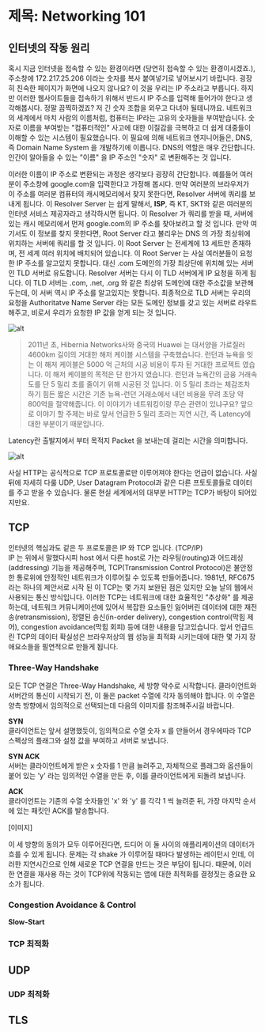 # 제목: Networking 101

<!-- TODO 서론 입력 해야함 -->

## 인터넷의 작동 원리

혹시 지금 인터넷을 접속할 수 있는 환경이라면 (당연히 접속할 수 있는 환경이시겠죠.), 주소창에 172.217.25.206 이라는 숫자를 복사 붙여넣기로 넣어보시기 바랍니다.
굉장히 친숙한 페이지가 화면에 나오지 않나요? 이 것을 우리는 IP 주소라고 부릅니다. 하지만 이러한 웹사이트들을 접속하기 위해서 반드시 IP 주소를 입력해 들어가야 한다고 생각해봅시다. 정말 끔찍하겠죠? 저 긴 숫자 조합을 외우고 다녀야 될테니까요. 네트워크의 세계에서 마치 사람의 이름처럼, 컴퓨터는 IP라는 고유의 숫자들을 부여받습니다. 숫자로 이름을 부여받는 "컴퓨터적인" 사고에 대한 이질감을 극복하고 더 쉽게 대중들이 이해할 수 있는 시스템이 필요했습니다. 이 필요에 의해 네트워크 엔지니어들은, DNS, 즉 Domain Name System 을 개발하기에 이릅니다. DNS의 역할은 매우 간단합니다. 인간이 알아들을 수 있는 "이름" 을 IP 주소인 "숫자" 로 변환해주는 것 입니다.

이러한 이름이 IP 주소로 변환되는 과정은 생각보다 굉장히 간단합니다. 예를들어 여러분이 주소창에 google.com을 입력한다고 가정해 봅시다. 만약 여러분의 브라우저가 이 주소를 여러분 컴퓨터의 캐시메모리에서 찾지 못한다면, Resolver 서버에 쿼리를 보내게 됩니다. 이 Resolver Server 는 쉽게 말해서, **ISP**, 즉 KT, SKT와 같은 여러분의 인터넷 서비스 제공자라고 생각하시면 됩니다. 이 Resolver 가 쿼리를 받을 때, 서버에 있는 캐시 메모리에서 먼저 google.com의 IP 주소를 찾아보려고 할 것 입니다. 만약 여기서도 이 정보를 찾지 못한다면, Root Server 라고 불리우는 DNS 의 가장 최상위에 위치하는 서버에 쿼리를 할 것 입니다. 이 Root Server 는 전세계에 13 세트만 존재하며, 전 세계 여러 위치에 배치되어 있습니다. 이 Root Server 는 사실 여러분들이 요청한 IP 주소를 알고있지 못합니다. 대신 .com 도메인의 가장 최상단에 위치해 있는 서버인 TLD 서버로 유도합니다. Resolver 서버는 다시 이 TLD 서버에게 IP 요청을 하게 됩니다. 이 TLD 서버는 .com, .net, .org 와 같은 최상위 도메인에 대한 주소값을 보관해 두는데, 이 서버 역시 IP 주소를 알고있지는 못합니다. 최종적으로 TLD 서버는 우리의 요청을 Authoritatve Name Server 라는 모든 도메인 정보를 갖고 있는 서버로 라우트 해주고, 비로서 우리가 요청한 IP 값을 얻게 되는 것 입니다.

<!-- TODO 자 여기까지 우리는 x 를 배웠습니다 -->

![alt](http://drive.google.com/uc?id=1AIUbp_rqGIlmygyQqt0war3aC1BNeC4t)

> 2011년 초, Hibernia Networks사와 중국의 Huawei 는 대서양을 가로질러 4600km 길이의 거대한 해저 케이블 시스템을 구축했습니다. 런던과 뉴욕을 잇는 이 해저 케이블은 5000 억 근처의 시공 비용이 투자 된 거대한 프로젝트 였습니다. 이 해저 케이블의 목적은 단 한가지 였습니다. 런던과 뉴욕간의 금융 거래속도를 단 5 밀리 초를 줄이기 위해 시공된 것 입니다. 이 5 밀리 초라는 체감조차 하기 힘든 짧은 시간은 기존 뉴욕-런던 거래소에서 내던 비용을 무려 초당 약 800억을 절약해줍니다. 이 이야기가 네트워킹이랑 무슨 관련이 있냐구요? 앞으로 이야기 할 주제는 바로 앞서 언급한 5 밀리 초라는 지연 시간, 즉 Latency에 대한 부분이기 때문입니다.

Latency란 출발지에서 부터 목적지 Packet 을 보내는데 걸리는 시간을 의미합니다.

![alt](http://drive.google.com/uc?id=1xZO467PtxlZfVjU0xAFg6jN5CugidWPM)


사실 HTTP는 공식적으로 TCP 프로토콜로만 이루어져야 한다는 언급이 없습니다. 사실 뒤에 자세히 다룰 UDP, User Datagram Protocol과 같은 다른 프토토콜들로 데이터를 주고 받을 수 있습니다. 물론 현실 세계에서의 대부분 HTTP는 TCP가 바탕이 되어있지만요. 


## TCP 

인터넷의 핵심과도 같은 두 프로토콜은 IP 와 TCP 입니다. (TCP/IP) <br />
IP 는 위에서 말했다시피 host 에서 다른 host로 가는 라우팅(routing)과 어드레싱(addressing) 기능을 제공해주며, TCP(Transmission Control Protocol)은 불안정한 통로위에 안정적인 네트워크가 이루어질 수 있도록 만들어줍니다. 1981년, RFC675 라는 하나의 제안서로 시작 된 이 TCP는 몇 가지 보완된 점은 있지만 오늘 날의 웹에서 사용되는 통신 방식입니다. 이러한 TCP는 네트워크에 대한 효율적인 "추상화" 를 제공하는데, 네트워크 커뮤니케이션에 있어서 복잡한 요소들인 잃어버린 데이터에 대한 재전송(retransmission), 정렬된 송신(in-order delivery), congestion control(막힘 제어), congestion avoidance(막힘 회피) 등에 대한 내용을 담고있습니다. 앞서 언급드린 TCP의 데이터 확실성은 브라우저상의 웹 성능을 최적화 시키는데에 대한 몇 가지 장애요소들을 필연적으로 만들게 됩니다. 


### Three-Way Handshake 

모든 TCP 연결은 Three-Way Handshake, 세 방향 악수로 시작합니다. 클라이언트와 서버간의 통신이 시작되기 전, 이 둘은 packet 수열에 각자 동의해야 합니다. 이 수열은 양측 방향에서 임의적으로 선택되는데 다음의 이미지를 참조해주시길 바랍니다. 

**SYN**<br />
클라이언트는 앞서 설명했듯이, 임의적으로 수열 숫자 x 를 만들어서 경우에따라 TCP 스펙상의 플래그와 설정 값을 부여하고 서버로 보냅니다.  

**SYN ACK**<br />
서버는 클라이언트에게 받은 x 숫자를 1 만큼 늘려주고, 자체적으로 플래그와 옵션들이 붙어 있는 'y' 라는 임의적인 수열을 만든 후, 이를 클라이언트에게 되돌려 보냅니다.

**ACK**<br />
클라이언트는 기존의 수열 숫자들인 'x' 와 'y' 를 각각 1 씩 늘려준 뒤, 가장 마지막 순서에 있는 패킷인 ACK를 발송합니다. 

[이미지]

이 세 방향의 동의가 모두 이루어진다면, 드디어 이 둘 사이의 애플리케이션의 데이터가 흐를 수 있게 됩니다. 문제는 각 shake 가 이루어질 때마다 발생하는 레이턴시 인데, 이러한 지연시간으로 인해 새로운 TCP 연결을 만드는 것은 부담이 됩니다. 때문에, 이러한 연결을 재사용 하는 것이 TCP위에 작동되는 앱에 대한 최적화를 결정짓는 중요한 요소가 됩니다.  

### Congestion Avoidance & Control 

**Slow-Start** 

### TCP 최적화 


## UDP 

### UDP 최적화 

## TLS